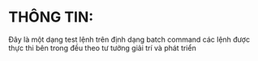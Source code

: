 # THÔNG TIN:

Đây là một dạng test lệnh trên định dạng batch command
các lệnh được thực thi bên trong đều theo tư tưởng giải trí và phát triển
